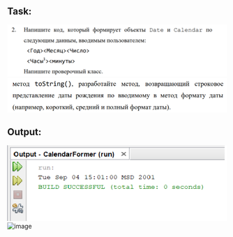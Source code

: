 Task:
---
![](https://github.com/Riernish/JavaPractiseTasks/blob/main/week4/CalendarFormer/task.png)
![image](https://github.com/Riernish/JavaPractiseTasks/blob/main/week4/CalendarFormer/add_task.png)

Output:
----
![](https://github.com/Riernish/JavaPractiseTasks/blob/main/week4/CalendarFormer/result.png)
![image](https://user-images.githubusercontent.com/57988144/127339487-5ddb7a38-fed1-46c6-9854-356f857de18a.png)

